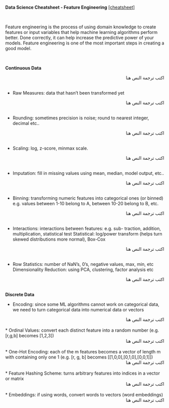 **Data Science Cheatsheet - Feature Engineering** [[cheatsheet]](https://github.com/ml874/Data-Science-Cheatsheet/blob/master/data-science-cheatsheet.pdf)

<br>

Feature engineering is the process of using domain knowledge to create features or input variables that help machine learning algorithms perform better. Done correctly, it can help increase the predictive power of your models. Feature engineering is one of the most important steps in creating a good model.

<br>


**Continuous Data**
<div dir="rtl">
اكتب ترجمة النص هنا
</div>
<br>


* Raw Measures: data that hasn’t been transformed yet
<div dir="rtl">
اكتب ترجمة النص هنا
</div>
<br>

* Rounding: sometimes precision is noise; round to nearest integer, decimal etc..
<div dir="rtl">
اكتب ترجمة النص هنا
</div>
<br>

* Scaling: log, z-score, minmax scale.
<div dir="rtl">
اكتب ترجمة النص هنا
</div>
<br>

* Imputation: fill in missing values using mean, median, model output, etc..
<div dir="rtl">
اكتب ترجمة النص هنا
</div>
<br>


* Binning: transforming numeric features into categorical ones (or binned) e.g. values between 1-10 belong to A, between 10-20 belong to B, etc.
<div dir="rtl">
اكتب ترجمة النص هنا
</div>
<br>

* Interactions: interactions between features: e.g. sub- traction, addition, multiplication, statistical test Statistical: log/power transform (helps turn skewed distributions more normal), Box-Cox
<div dir="rtl">
اكتب ترجمة النص هنا
</div>
<br>


* Row Statistics: number of NaN’s, 0’s, negative values, max, min, etc
Dimensionality Reduction: using PCA, clustering, factor analysis etc
<div dir="rtl">
اكتب ترجمة النص هنا
</div>
<br>


**Discrete Data**
* Encoding: since some ML algorithms cannot work on categorical data, we need to turn categorical data into numerical data or vectors
<div dir="rtl">
اكتب ترجمة النص هنا
</div>
<br>
* Ordinal Values: convert each distinct feature into a random number (e.g. [r,g,b] becomes [1,2,3])
<div dir="rtl">
اكتب ترجمة النص هنا
</div>
<br>
* One-Hot Encoding: each of the m features becomes a vector of length m with containing only one 1 (e.g. [r, g, b] becomes [[1,0,0],[0,1,0],[0,0,1]])
<div dir="rtl">
اكتب ترجمة النص هنا
</div>
<br>
* Feature Hashing Scheme: turns arbitrary features into indices in a vector or matrix
<div dir="rtl">
اكتب ترجمة النص هنا
</div>
<br>
* Embeddings: if using words, convert words to vectors (word embeddings)
<div dir="rtl">
اكتب ترجمة النص هنا
</div>
<br>